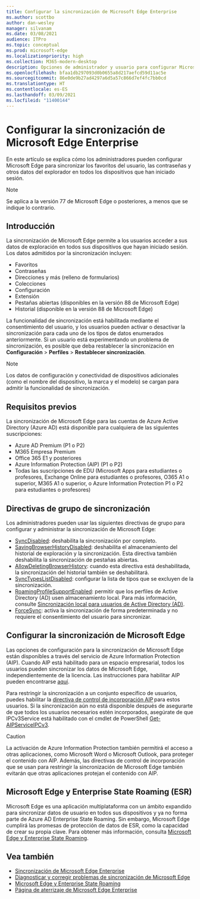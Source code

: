 ```yaml
---
title: Configurar la sincronización de Microsoft Edge Enterprise
ms.author: scottbo
author: dan-wesley
manager: silvanam
ms.date: 03/08/2021
audience: ITPro
ms.topic: conceptual
ms.prod: microsoft-edge
ms.localizationpriority: high
ms.collection: M365-modern-desktop
description: Opciones de administrador y usuario para configurar Microsoft Edge para sincronizar favoritos, contraseñas y otros datos del explorador.
ms.openlocfilehash: bfaa1db297093d0b0655a8d217aefcd59d11ac5e
ms.sourcegitcommit: 86e0de9b27ad4297a6d5a57c866d7ef4fc7bb0cd
ms.translationtype: HT
ms.contentlocale: es-ES
ms.lasthandoff: 03/09/2021
ms.locfileid: "11400144"
---
```

# <a name="configure-microsoft-edge-enterprise-sync"></a>Configurar la sincronización de Microsoft Edge Enterprise

En este artículo se explica cómo los administradores pueden configurar Microsoft Edge para sincronizar los favoritos del usuario, las contraseñas y otros datos del explorador en todos los dispositivos que han iniciado sesión.

> [!NOTE]
> Se aplica a la versión 77 de Microsoft Edge o posteriores, a menos que se indique lo contrario.

## <a name="overview"></a>Introducción

La sincronización de Microsoft Edge permite a los usuarios acceder a sus datos de exploración en todos sus dispositivos que hayan iniciado sesión. Los datos admitidos por la sincronización incluyen:

- Favoritos
- Contraseñas
- Direcciones y más (relleno de formularios)
- Colecciones
- Configuración
- Extensión
- Pestañas abiertas (disponibles en la versión 88 de Microsoft Edge)
- Historial (disponible en la versión 88 de Microsoft Edge)

La funcionalidad de sincronización está habilitada mediante el consentimiento del usuario, y los usuarios pueden activar o desactivar la sincronización para cada uno de los tipos de datos enumerados anteriormente. Si un usuario está experimentando un problema de sincronización, es posible que deba restablecer la sincronización en **Configuración** > **Perfiles** > **Restablecer sincronización**.

> [!NOTE]
> Los datos de configuración y conectividad de dispositivos adicionales (como el nombre del dispositivo, la marca y el modelo) se cargan para admitir la funcionalidad de sincronización.

## <a name="prerequisites"></a>Requisitos previos

La sincronización de Microsoft Edge para las cuentas de Azure Active Directory (Azure AD) está disponible para cualquiera de las siguientes suscripciones:

- Azure AD Premium (P1 o P2)
- M365 Empresa Premium
- Office 365 E1 y posteriores
- Azure Information Protection (AIP) (P1 o P2)
- Todas las suscripciones de EDU (Microsoft Apps para estudiantes o profesores, Exchange Online para estudiantes o profesores, O365 A1 o superior, M365 A1 o superior, o Azure Information Protection P1 o P2 para estudiantes o profesores)

## <a name="sync-group-policies"></a>Directivas de grupo de sincronización

Los administradores pueden usar las siguientes directivas de grupo para configurar y administrar la sincronización de Microsoft Edge:

- [SyncDisabled](https://docs.microsoft.com/deployedge/microsoft-edge-policies#syncdisabled): deshabilita la sincronización por completo.
- [SavingBrowserHistoryDisabled](https://docs.microsoft.com/deployedge/microsoft-edge-policies#savingbrowserhistorydisabled): deshabilita el almacenamiento del historial de exploración y la sincronización. Esta directiva también deshabilita la sincronización de pestañas abiertas.
- [AllowDeletingBrowserHistory](https://docs.microsoft.com/deployedge/microsoft-edge-policies#allowdeletingbrowserhistory): cuando esta directiva está deshabilitada, la sincronización del historial también se deshabilitará.
- [SyncTypesListDisabled](https://docs.microsoft.com/DeployEdge/microsoft-edge-policies#synctypeslistdisabled): configurar la lista de tipos que se excluyen de la sincronización.
- [RoamingProfileSupportEnabled](https://docs.microsoft.com/DeployEdge/microsoft-edge-policies#roamingprofilesupportenabled): permitir que los perfiles de Active Directory (AD) usen almacenamiento local. Para más información, consulte [Sincronización local para usuarios de Active Directory (AD)](https://docs.microsoft.com/DeployEdge/microsoft-edge-on-premises-sync).
- [ForceSync]( https://docs.microsoft.com/deployedge/microsoft-edge-policies#forcesync): activa la sincronización de forma predeterminada y no requiere el consentimiento del usuario para sincronizar.  

## <a name="configure-microsoft-edge-sync"></a>Configurar la sincronización de Microsoft Edge

Las opciones de configuración para la sincronización de Microsoft Edge están disponibles a través del servicio de Azure Information Protection (AIP). Cuando AIP está habilitado para un espacio empresarial, todos los usuarios pueden sincronizar los datos de Microsoft Edge, independientemente de la licencia. Las instrucciones para habilitar AIP pueden encontrarse [aquí](https://docs.microsoft.com/azure/information-protection/activate-office365).

Para restringir la sincronización a un conjunto específico de usuarios, puedes habilitar la [directiva de control de incorporación AIP](https://docs.microsoft.com/powershell/module/aipservice/set-aipserviceonboardingcontrolpolicy?view=azureipps&preserve-view=true) para estos usuarios. Si la sincronización aún no está disponible después de asegurarte de que todos los usuarios necesarios estén incorporados, asegúrate de que IPCv3Service está habilitado con el cmdlet de PowerShell [Get-AIPServiceIPCv3](https://docs.microsoft.com/powershell/module/aipservice/get-aipserviceipcv3?view=azureipps&preserve-view=true).

> [!CAUTION]
> La activación de Azure Information Protection también permitirá el acceso a otras aplicaciones, como Microsoft Word o Microsoft Outlook, para proteger el contenido con AIP. Además, las directivas de control de incorporación que se usan para restringir la sincronización de Microsoft Edge también evitarán que otras aplicaciones protejan el contenido con AIP.

## <a name="microsoft-edge-and-enterprise-state-roaming-esr"></a>Microsoft Edge y Enterprise State Roaming (ESR)

Microsoft Edge es una aplicación multiplataforma con un ámbito expandido para sincronizar datos de usuario en todos sus dispositivos y ya no forma parte de Azure AD Enterprise State Roaming. Sin embargo, Microsoft Edge cumplirá las promesas de protección de datos de ESR, como la capacidad de crear su propia clave. Para obtener más información, consulta [Microsoft Edge y Enterprise State Roaming](microsoft-edge-enterprise-state-roaming.md).

## <a name="see-also"></a>Vea también

- [Sincronización de Microsoft Edge Enterprise](microsoft-edge-enterprise-sync.md)
- [Diagnosticar y corregir problemas de sincronización de Microsoft Edge](microsoft-edge-troubleshoot-enterprise-sync.md)
- [Microsoft Edge y Enterprise State Roaming](microsoft-edge-enterprise-state-roaming.md)
- [Página de aterrizaje de Microsoft Edge Enterprise](https://aka.ms/EdgeEnterprise)
